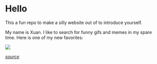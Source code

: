 # Hello

This a fun repo to make a silly website out of to introduce yourself.

My name is Xuan. I like to search for funny gifs and memes in my spare time. Here is one of my new favorites:

![](https://media.giphy.com/media/xTiN0CNHgoRf1Ha7CM/giphy.gif)

*[source](https://giphy.com/gifs/jerseydemic-xTiN0CNHgoRf1Ha7CM)*
